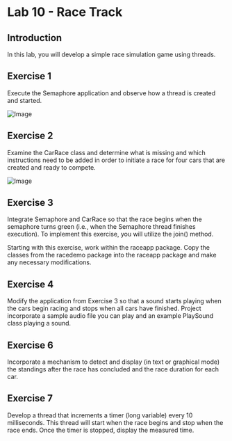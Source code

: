 # Lab 10 - Race Track

## Introduction
In this lab, you will develop a simple race simulation game using threads.

## Exercise 1
Execute the Semaphore application and observe how a thread is created and started.

![Image](/docs/semaphor.png)

## Exercise 2
Examine the CarRace class and determine what is missing and which instructions need to be added in order to initiate a race for four cars that are created and ready to compete.

![Image](/docs/race.png)

## Exercise 3
Integrate Semaphore and CarRace so that the race begins when the semaphore turns green (i.e., when the Semaphore thread finishes execution). To implement this exercise, you will utilize the join() method.

Starting with this exercise, work within the raceapp package. Copy the classes from the racedemo package into the raceapp package and make any necessary modifications.

## Exercise 4
Modify the application from Exercise 3 so that a sound starts playing when the cars begin racing and stops when all cars have finished. Project incorporate a sample audio file you can play and an example PlaySound class playing a sound.

## Exercise 6
Incorporate a mechanism to detect and display (in text or graphical mode) the standings after the race has concluded and the race duration for each car.

## Exercise 7
Develop a thread that increments a timer (long variable) every 10 milliseconds. This thread will start when the race begins and stop when the race ends. Once the timer is stopped, display the measured time.





